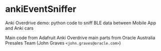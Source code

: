# ankiEventSniffer
Anki Overdrive demo: python code to sniff BLE data between Mobile App and Anki cars

Main code from Adafruit
Anki Overdrive main parts from Oracle Australia Presales Team (John Graves ```<john.graves@oracle.com>```)
